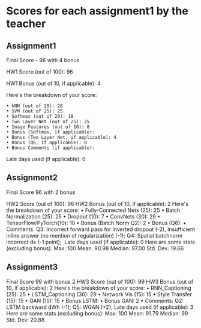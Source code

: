 # Scores for each assignment1 by the teacher
## Assignment1
Final Score - 96 with 4 bonus 

HW1 Score (out of 100): 96

HW1 Bonus (out of 10, if applicable): 4

Here's the breakdown of your score:

	• kNN (out of 20): 20
	• SVM (out of 25): 25
	• Softmax (out of 20): 18
	• Two Layer Net (out of 25): 25
	• Image Features (out of 10): 8
	• Bonus (Softmax, if applicable):
	• Bonus (Two Layer Net, if applicable): 4
	• Bonus (Q6, if applicable): 0
	• Bonus Comments (if applicable):
	
Late days used (if applicable): 0
## Assignment2
Final Score 96 with 2 bonus

HW2 Score (out of 100): 96
HW2 Bonus (out of 10, if applicable): 2
Here's the breakdown of your score:
	• Fully-Connected Nets (25): 25
	• Batch Normalization (25): 25
	• Dropout (10): 7
	• ConvNets (30): 29
	• TensorFlow/PyTorch(10): 10
	• Bonus (Batch Norm Q2): 2
	• Bonus (Q6):
	• Comments: Q3: Incorrect forward pass for inverted dropout (-2), Insufficient inline answer (no mention of regularization) (-1); Q4: Spatial batchnorm incorrect dx (-1 point); 
Late days used (if applicable): 0
Here are some stats (excluding bonus):
Max: 100
Mean: 90.98
Median: 97.00
Std. Dev: 19.66

## Assignment3
Final Score 99 with bonus 2
HW3 Score (out of 100): 99
HW3 Bonus (out of 10, if applicable): 2
Here's the breakdown of your score:
	• RNN_Captioning (25): 25
	• LSTM_Captioning (30): 29
	• Network Vis (15): 15
	• Style Transfer (15): 15
	• GAN (15): 15
	• Bonus LSTM:
	• Bonus GAN: 2
	• Comments: Q2: LSTM backward dWh (-1); Q5: WGAN (+2);
Late days used (if applicable): 3
Here are some stats (excluding bonus):
Max: 100
Mean: 91.79
Median: 99
Std. Dev: 20.88
